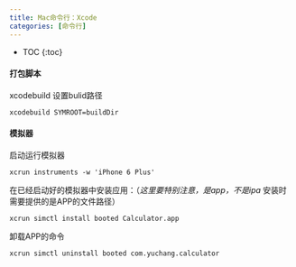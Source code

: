 ```yaml
---
title: Mac命令行：Xcode
categories: [命令行]
---
```


- TOC
{:toc}

####  打包脚本
xcodebuild  设置bulid路径

```shell
xcodebuild SYMROOT=buildDir
```


#### 模拟器

启动运行模拟器

```shell
xcrun instruments -w 'iPhone 6 Plus'
```

在已经启动好的模拟器中安装应用：（*这里要特别注意，是app，不是ipa* 安装时需要提供的是APP的文件路径）

```shell
xcrun simctl install booted Calculator.app
```

卸载APP的命令

```shell
xcrun simctl uninstall booted com.yuchang.calculator
```
